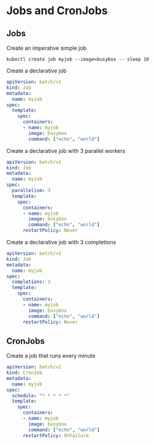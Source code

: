 # Jobs and CronJobs

## Jobs
Create an imperative simple job
```
kubectl create job myjob --image=busybox -- sleep 10
```

Create a declarative job
```yaml
apiVersion: batch/v1
kind: Job
metadata:
  name: myjob
spec:
  template:
    spec:
      containers:
      - name: myjob
        image: busybox
        command: ["echo", "world"]
```

Create a declarative job with 3 parallel workers
```yaml
apiVersion: batch/v1
kind: Job
metadata:
  name: myjob
spec:
  parallelism: 3
  template:
    spec:
      containers:
      - name: myjob
        image: busybox
        command: ["echo", "world"]
      restartPolicy: Never
```

Create a declarative job with 3 completions
```yaml
apiVersion: batch/v1
kind: Job
metadata:
  name: myjob
spec:
  completions: 3
  template:
    spec:
      containers:
      - name: myjob
        image: busybox
        command: ["echo", "world"]
      restartPolicy: Never
```

## CronJobs
Create a job that runs every minute
```yaml
apiVersion: batch/v1
kind: CronJob
metadata:
  name: myjob
spec:
  schedule: "* * * * *"
  template:
    spec:
      containers:
      - name: myjob
        image: busybox
        command: ["echo", "world"]
      restartPolicy: OnFailure
```

